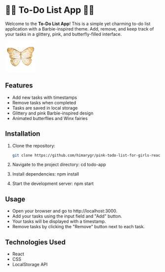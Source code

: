 # 🦋🌸 To-Do List App 🌸🦋

Welcome to the **To-Do List App**! This is a simple yet charming to-do list application with a Barbie-inspired theme. Add, remove, and keep track of your tasks in a glittery, pink, and butterfly-filled interface.

<img src="butterfly.png" alt="Butterfly" width="100" height="100">

## Features

- Add new tasks with timestamps
- Remove tasks when completed
- Tasks are saved in local storage
- Glittery and pink Barbie-inspired design
- Animated butterflies and Winx fairies

## Installation

1. Clone the repository:
   ```bash
   git clone https://github.com/himarygr/pink-todo-list-for-girls-react.git

2. Navigate to the project directory:
    cd todo-app

3. Install dependencies:
    npm install

4. Start the development server:
    npm start

## Usage

* Open your browser and go to http://localhost:3000.
* Add your tasks using the input field and "Add" button.
* Your tasks will be displayed with a timestamp.
* Remove tasks by clicking the "Remove" button next to each task.

## Technologies Used

* React
* CSS
* LocalStorage API



